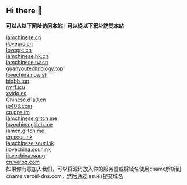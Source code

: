 ## Hi there 👋

<b>可以从以下网址访问本站｜可以從以下網址訪問本站</b>

[iamchinese.cn](https://iamchinese.cn)</br>
[iloveprc.cn](https://iloveprc.cn)</br>
[loveprc.cn](https://loveprc.cn)</br>
[iamchinese.hk.cn](https://iamchinese.hk.cn)</br>
[iamchinese.tw.cn](https://iamchinese.tw.cn)</br>
[guanyoutechnology.top](http://www.guanyoutechnology.top)</br>
[lovechina.now.sh](https://lovechina.now.sh/)</br>
[bigbb.top](https://bigbb.top/)</br>
[rmrf.icu](https://rmrf.icu/)</br>
[xvido.es](http://xvido.es/)</br>
[Chinese.d1a0.cn](https://Chinese.d1a0.cn/)</br>
[ip403.com](https://ip403.com/)</br>
[cn.pps.im](https://cn.pps.im/)</br>
[iamchinese.glitch.me](https://iamchinese.glitch.me/)</br>
[lovechina.glitch.me](https://lovechina.glitch.me/)</br>
[iamcn.glitch.me](https://iamcn.glitch.me/)</br>
[cn.sour.ink](https://cn.sour.ink/)</br>
[iamchinese.sour.ink](https://iamchinese.sour.ink/)</br>
[ilovechina.sour.ink](https://ilovechina.sour.ink/)</br>
[ilovechina.wang](https://ilovechina.wang/)</br>
[cn.verbg.com](https://cn.verbg.com/)</br>
如果你有意加入我们，可以将源码放入你的服务器或将域名使用cname解析到cname.vercel-dns.com，然后通过issues提交域名
